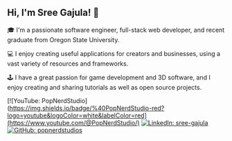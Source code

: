 <h2> Hi, I'm Sree Gajula! 👋</h2>
<p>🎓 I'm a passionate software engineer, full-stack web developer, and recent graduate from Oregon State University. </p>
<p>💻 I enjoy creating useful applications for creators and businesses, using a vast variety of resources and frameworks. </p>
<p>🕹️ I have a great passion for game development and 3D software, and I enjoy creating and sharing tutorials as well as open source projects. </p>

[![YouTube: PopNerdStudio](https://img.shields.io/badge/%40PopNerdStudio-red?logo=youtube&logoColor=white&labelColor=red](https://www.youtube.com/@PopNerdStudio/)
[![LinkedIn: sree-gajula](https://img.shields.io/badge/sree--gajula-blue?logo=linkedin&logoColor=white&labelColor=blue)](https://www.linkedin.com/in/sree-gajula/)
[![GitHub: popnerdstudios](https://img.shields.io/badge/Follow-black?logo=github&logoColor=white)](https://github.com/popnerdstudios/)


